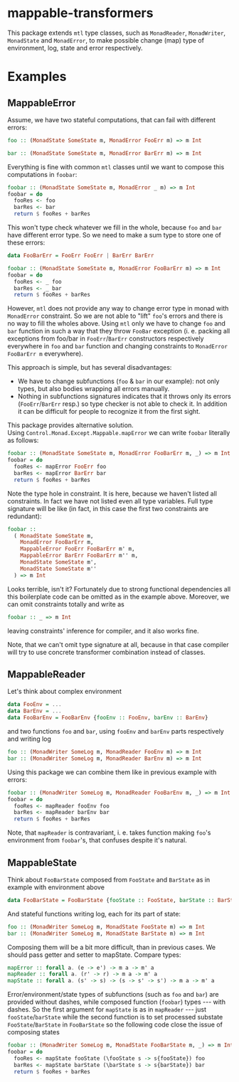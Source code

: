 mappable-transformers
===

This package extends `mtl` type classes, such as `MonadReader`, `MonadWriter`,
`MonadState` and `MonadError`, to make possible change (map) type of
environment, log, state and error respectively.

Examples
===

MappableError
---

Assume, we have two stateful computations, that can fail with different errors:
```haskell
foo :: (MonadState SomeState m, MonadError FooErr m) => m Int

bar :: (MonadState SomeState m, MonadError BarErr m) => m Int
```

Everything is fine with common `mtl` classes until we want to compose this
computations in `foobar`:
```haskell
foobar :: (MonadState SomeState m, MonadError _ m) => m Int
foobar = do
  fooRes <- foo
  barRes <- bar
  return $ fooRes + barRes
```
This won't type check whatever we fill in the whole, because `foo` and `bar`
have different error type. So we need to make a sum type to store one of these 
errors:
```haskell
data FooBarErr = FooErr FooErr | BarErr BarErr

foobar :: (MonadState SomeState m, MonadError FooBarErr m) => m Int
foobar = do
  fooRes <- _ foo
  barRes <- _ bar
  return $ fooRes + barRes
```
However, `mtl` does not provide any way to change error type in monad with 
`MonadError` constraint. So we are not able to "lift" `foo`'s errors and there
is no way to fill the wholes above. Using `mtl` only we have to change `foo`
and `bar` function in such a way that they throw `FooBar` exception
(i. e. packing all exceptions from foo/bar in `FooErr`/`BarErr` constructors
respectively everywhere in `foo` and `bar` function and changing constraints
to `MonadError FooBarErr m` everywhere).

This approach is simple, but has several disadvantages:
- We have to change subfunctions (`foo` & `bar` in our example): not only types,
  but also bodies wrapping all errors manually.
- Nothing in subfunctions signatures indicates that it throws only its errors
  (`FooErr`/`BarErr` resp.) so type checker is not able to check it. In addition 
  it can be difficult for people to recognize it from the first sight.

This package provides alternative solution.  
Using `Control.Monad.Except.Mappable.mapError` we can write `foobar` literally
as follows:
```haskell
foobar :: (MonadState SomeState m, MonadError FooBarErr m, _) => m Int
foobar = do
  fooRes <- mapError FooErr foo
  barRes <- mapError BarErr bar
  return $ fooRes + barRes
```
Note the type hole in constraint. It is here, because we haven't listed all 
constraints. In fact we have not listed even all type variables. 
Full type signature will be like (in fact, in this case the first two 
constraints are redundant):
```haskell
foobar :: 
  ( MonadState SomeState m,
    MonadError FooBarErr m,
    MappableError FooErr FooBarErr m' m,
    MappableError BarErr FooBarErr m'' m,
    MonadState SomeState m',
    MonadState SomeState m''
  ) => m Int
```
Looks terrible, isn't it? Fortunately due to strong functional dependencies
all this boilerplate code can be omitted as in the example above.
Moreover, we can omit constraints totally and write as
```haskell
foobar :: _ => m Int
```
leaving constraints' inference for compiler, and it also works fine.

Note, that we can't omit type signature at all, because in that case
compiler will try to use concrete transformer combination instead of classes.

MappableReader
---
Let's think about complex environment
```haskell
data FooEnv = ...
data BarEnv = ...
data FooBarEnv = FooBarEnv {fooEnv :: FooEnv, barEnv :: BarEnv}
```
and two functions `foo` and `bar`, using `fooEnv` and `barEnv` parts 
respectively and writing log
```haskell
foo :: (MonadWriter SomeLog m, MonadReader FooEnv m) => m Int
bar :: (MonadWriter SomeLog m, MonadReader BarEnv m) => m Int
```
Using this package we can combine them like in previous example with errors:
```haskell
foobar :: (MonadWriter SomeLog m, MonadReader FooBarEnv m, _) => m Int
foobar = do
  fooRes <- mapReader fooEnv foo
  barRes <- mapReader barEnv bar
  return $ fooRes + barRes
```
Note, that `mapReader` is contravariant, i. e. takes function making `foo`'s
environment from `foobar`'s, that confuses despite it's natural.

MappableState
---
Think about `FooBarState` composed from `FooState` and `BarState` as in example
with environment above
```haskell
data FooBarState = FooBarState {fooState :: FooState, barState :: BarState}
```
And stateful functions writing log, each for its part of state:
```haskell
foo :: (MonadWriter SomeLog m, MonadState FooState m) => m Int
bar :: (MonadWriter SomeLog m, MonadState BarState m) => m Int
```
Composing them will be a bit more difficult, than in previous cases.
We should pass getter and setter to mapState. Compare types:
```haskell
mapError :: forall a. (e -> e') -> m a -> m' a
mapReader :: forall a. (r' -> r) -> m a -> m' a
mapState :: forall a. (s' -> s) -> (s -> s' -> s') -> m a -> m' a
``` 
Error/environment/state types of subfunctions (such as `foo` and `bar`)
are provided without dashes, while composed function (`foobar`) types --- with
dashes. So the first argument for `mapState` is as in `mapReader` --- just 
`fooState`/`barState` while the second function is to set processed substate
`FooState`/`BarState` in `FooBarState` so the following code close the issue of
composing states
```haskell
foobar :: (MonadWriter SomeLog m, MonadState FooBarState m, _) => m Int
foobar = do
  fooRes <- mapState fooState (\fooState s -> s{fooState}) foo
  barRes <- mapState barState (\barState s -> s{barState}) bar
  return $ fooRes + barRes
```
